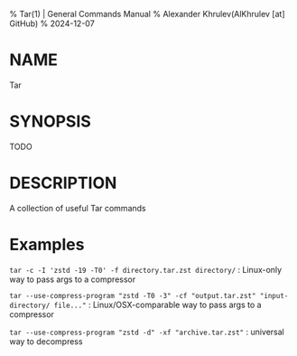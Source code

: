 % Tar(1) | General Commands Manual
% Alexander Khrulev(AlKhrulev \[at] GitHub)
% 2024-12-07

# NAME

Tar

# SYNOPSIS

TODO

# DESCRIPTION

A collection of useful Tar commands

# Examples

`tar -c -I 'zstd -19 -T0' -f directory.tar.zst directory/`
: Linux-only way to pass args to a compressor

`tar --use-compress-program "zstd -T0 -3" -cf "output.tar.zst" "input-directory/ file..."`
: Linux/OSX-comparable way to pass args to a compressor

`tar --use-compress-program "zstd -d" -xf "archive.tar.zst"`
: universal way to decompress
